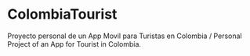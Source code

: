 # ColombiaTourist
Proyecto personal de un App Movil para Turistas en Colombia / Personal Project of an App for Tourist in Colombia.
